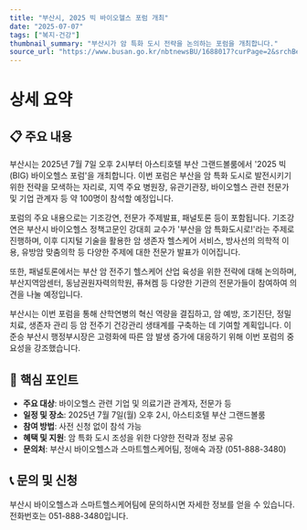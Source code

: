 ```yaml
---
title: "부산시, 2025 빅 바이오헬스 포럼 개최"
date: "2025-07-07"
tags: ["복지·건강"]
thumbnail_summary: "부산시가 암 특화 도시 전략을 논의하는 포럼을 개최합니다."
source_url: "https://www.busan.go.kr/nbtnewsBU/1688017?curPage=2&srchBeginDt=&srchEndDt=&srchKey=&srchText="
---
```


# 상세 요약

## 📋 주요 내용
부산시는 2025년 7월 7일 오후 2시부터 아스티호텔 부산 그랜드볼룸에서 '2025 빅(BIG) 바이오헬스 포럼'을 개최합니다. 이번 포럼은 부산을 암 특화 도시로 발전시키기 위한 전략을 모색하는 자리로, 지역 주요 병원장, 유관기관장, 바이오헬스 관련 전문가 및 기업 관계자 등 약 100명이 참석할 예정입니다.

포럼의 주요 내용으로는 기조강연, 전문가 주제발표, 패널토론 등이 포함됩니다. 기조강연은 부산시 바이오헬스 정책고문인 강대희 교수가 '부산을 암 특화도시로!'라는 주제로 진행하며, 이후 디지털 기술을 활용한 암 생존자 헬스케어 서비스, 방사선의 의학적 이용, 유방암 맞춤의학 등 다양한 주제에 대한 전문가 발표가 이어집니다.

또한, 패널토론에서는 부산 암 전주기 헬스케어 산업 육성을 위한 전략에 대해 논의하며, 부산지역암센터, 동남권원자력의학원, 퓨쳐켐 등 다양한 기관의 전문가들이 참여하여 의견을 나눌 예정입니다.

부산시는 이번 포럼을 통해 산학연병의 혁신 역량을 결집하고, 암 예방, 조기진단, 정밀치료, 생존자 관리 등 암 전주기 건강관리 생태계를 구축하는 데 기여할 계획입니다. 이준승 부산시 행정부시장은 고령화에 따른 암 발생 증가에 대응하기 위해 이번 포럼의 중요성을 강조했습니다.

## 🎯 핵심 포인트
- **주요 대상**: 바이오헬스 관련 기업 및 의료기관 관계자, 전문가 등
- **일정 및 장소**: 2025년 7월 7일(월) 오후 2시, 아스티호텔 부산 그랜드볼룸
- **참여 방법**: 사전 신청 없이 참석 가능
- **혜택 및 지원**: 암 특화 도시 조성을 위한 다양한 전략과 정보 공유
- **문의처**: 부산시 바이오헬스과 스마트헬스케어팀, 정애숙 과장 (051-888-3480)

## 📞 문의 및 신청
부산시 바이오헬스과 스마트헬스케어팀에 문의하시면 자세한 정보를 얻을 수 있습니다. 전화번호는 051-888-3480입니다.